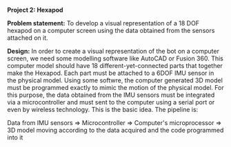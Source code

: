 __Project 2: Hexapod__

__Problem statement:__
To develop a visual representation of a 18 DOF hexapod on a computer screen using the data obtained from the sensors attached on it.

__Design:__
In order to create a visual representation of the bot on a computer screen, we need some modelling software like AutoCAD or Fusion 360. This computer model should have 18 different-yet-connected parts that together make the Hexapod. Each part must be attached to a 6DOF IMU sensor in the physical model. Using some softwre, the computer generated 3D model must be programmed exactly to mimic the motion of the physical model. For this purpose, the data obtained from the IMU sensors must be integrated via a microcontroller and must sent to the computer using a serial port or even by wireless technology. This is the basic idea. The pipeline is:

Data from IMU sensors => Microcontroller => Computer's microprocessor => 3D model moving according to the data acquired and the code programmed into it



